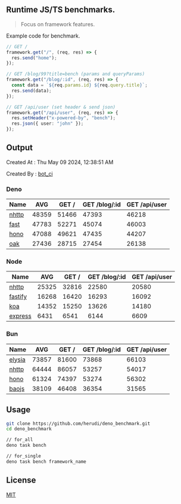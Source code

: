 ## Runtime JS/TS benchmarks.

> Focus on framework features.

Example code for benchmark.
```ts
// GET /
framework.get("/", (req, res) => {
  res.send("home");
});

// GET /blog/99?title=bench (params and queryParams)
framework.get("/blog/:id", (req, res) => {
  const data = `${req.params.id} ${req.query.title}`;
  res.send(data);
});

// GET /api/user (set header & send json)
framework.get("/api/user", (req, res) => {
  res.setHeader("x-powered-by", "bench");
  res.json({ user: "john" });
});
```

## Output
Created At : Thu May 09 2024, 12:38:51 AM

Created By : [bot_ci](https://github.com/herudi/deno_benchmarks/commits?author=github-actions%5Bbot%5D)


### Deno
|Name|AVG|GET /|GET /blog/:id|GET /api/user|
|----|----|----|----|----|
|[nhttp](https://github.com/nhttp/nhttp)|48359|51466|47393|46218|
|[fast](https://github.com/danteissaias/fast)|47783|52271|45074|46003|
|[hono](https://github.com/honojs/hono)|47088|49621|47435|44207|
|[oak](https://github.com/oakserver/oak)|27436|28715|27454|26138|
  


### Node
|Name|AVG|GET /|GET /blog/:id|GET /api/user|
|----|----|----|----|----|
|[nhttp](https://github.com/nhttp/nhttp)|25325|32816|22580|20580|
|[fastify](https://github.com/fastify/fastify)|16268|16420|16293|16092|
|[koa](https://github.com/koajs/koa)|14352|15250|13626|14180|
|[express](https://github.com/expressjs/express)|6431|6541|6144|6609|
  


### Bun
|Name|AVG|GET /|GET /blog/:id|GET /api/user|
|----|----|----|----|----|
|[elysia](https://github.com/elysiajs/elysia)|73857|81600|73868|66103|
|[nhttp](https://github.com/nhttp/nhttp)|64444|86057|53257|54017|
|[hono](https://github.com/honojs/hono)|61324|74397|53274|56302|
|[baojs](https://github.com/mattreid1/baojs)|38109|46408|36354|31565|
  



## Usage

```bash
git clone https://github.com/herudi/deno_benchmark.git
cd deno_benchmark

// for_all
deno task bench

// for_single
deno task bench framework_name
```

## License

[MIT](LICENSE)

